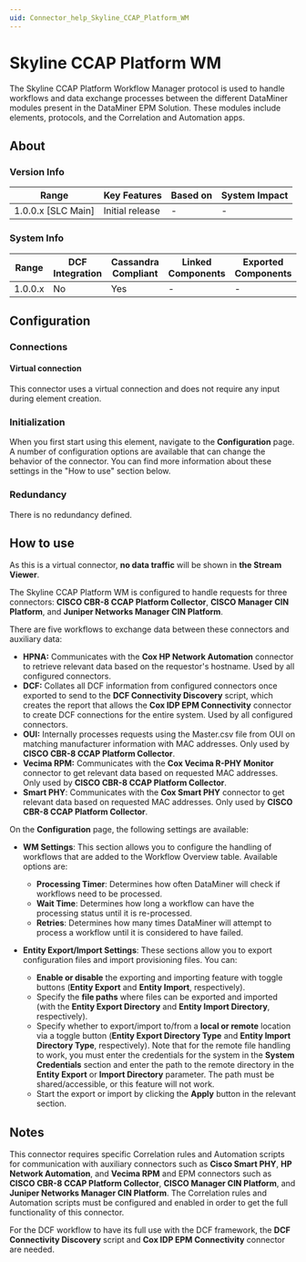 ```yaml
---
uid: Connector_help_Skyline_CCAP_Platform_WM
---
```


# Skyline CCAP Platform WM

The Skyline CCAP Platform Workflow Manager protocol is used to handle workflows and data exchange processes between the different DataMiner modules present in the DataMiner EPM Solution. These modules include elements, protocols, and the Correlation and Automation apps.

## About

### Version Info

| **Range**            | **Key Features** | **Based on** | **System Impact** |
|----------------------|------------------|--------------|-------------------|
| 1.0.0.x \[SLC Main\] | Initial release  | \-           | \-                |

### System Info

| **Range** | **DCF Integration** | **Cassandra Compliant** | **Linked Components** | **Exported Components** |
|-----------|---------------------|-------------------------|-----------------------|-------------------------|
| 1.0.0.x   | No                  | Yes                     | \-                    | \-                      |

## Configuration

### Connections

#### Virtual connection

This connector uses a virtual connection and does not require any input during element creation.

### Initialization

When you first start using this element, navigate to the **Configuration** page. A number of configuration options are available that can change the behavior of the connector. You can find more information about these settings in the "How to use" section below.

### Redundancy

There is no redundancy defined.

## How to use

As this is a virtual connector, **no data traffic** will be shown in **the Stream Viewer**.

The Skyline CCAP Platform WM is configured to handle requests for three connectors: **CISCO CBR-8 CCAP Platform Collector**, **CISCO Manager CIN Platform**, and **Juniper Networks Manager CIN Platform**.

There are five workflows to exchange data between these connectors and auxiliary data:

- **HPNA:** Communicates with the **Cox HP Network Automation** connector to retrieve relevant data based on the requestor's hostname. Used by all configured connectors.
- **DCF:** Collates all DCF information from configured connectors once exported to send to the **DCF Connectivity Discovery** script, which creates the report that allows the **Cox IDP EPM Connectivity** connector to create DCF connections for the entire system. Used by all configured connectors.
- **OUI:** Internally processes requests using the Master.csv file from OUI on matching manufacturer information with MAC addresses. Only used by **CISCO CBR-8 CCAP Platform Collector**.
- **Vecima RPM:** Communicates with the **Cox Vecima R-PHY Monitor** connector to get relevant data based on requested MAC addresses. Only used by **CISCO CBR-8 CCAP Platform Collector**.
- **Smart PHY**: Communicates with the **Cox Smart PHY** connector to get relevant data based on requested MAC addresses. Only used by **CISCO CBR-8 CCAP Platform Collector**.

On the **Configuration** page, the following settings are available:

- **WM Settings**: This section allows you to configure the handling of workflows that are added to the Workflow Overview table. Available options are:

  - **Processing Timer**: Determines how often DataMiner will check if workflows need to be processed.
  - **Wait Time**: Determines how long a workflow can have the processing status until it is re-processed.
  - **Retries**: Determines how many times DataMiner will attempt to process a workflow until it is considered to have failed.

- **Entity Export/Import Settings**: These sections allow you to export configuration files and import provisioning files. You can:

  - **Enable or disable** the exporting and importing feature with toggle buttons (**Entity Export** and **Entity Import**, respectively).
  - Specify the **file paths** where files can be exported and imported (with the **Entity Export Directory** and **Entity Import Directory**, respectively).
  - Specify whether to export/import to/from a **local or remote** location via a toggle button (**Entity Export Directory Type** and **Entity Import Directory Type**, respectively).
    Note that for the remote file handling to work, you must enter the credentials for the system in the **System Credentials** section and enter the path to the remote directory in the **Entity Export** or **Import Directory** parameter. The path must be shared/accessible, or this feature will not work.
  - Start the export or import by clicking the **Apply** button in the relevant section.

## Notes

This connector requires specific Correlation rules and Automation scripts for communication with auxiliary connectors such as **Cisco Smart PHY**, **HP Network Automation**, and **Vecima RPM** and EPM connectors such as **CISCO CBR-8 CCAP Platform Collector**, **CISCO Manager CIN Platform**, and **Juniper Networks Manager CIN Platform**. The Correlation rules and Automation scripts must be configured and enabled in order to get the full functionality of this connector.

For the DCF workflow to have its full use with the DCF framework, the **DCF Connectivity Discovery** script and **Cox IDP EPM Connectivity** connector are needed.
